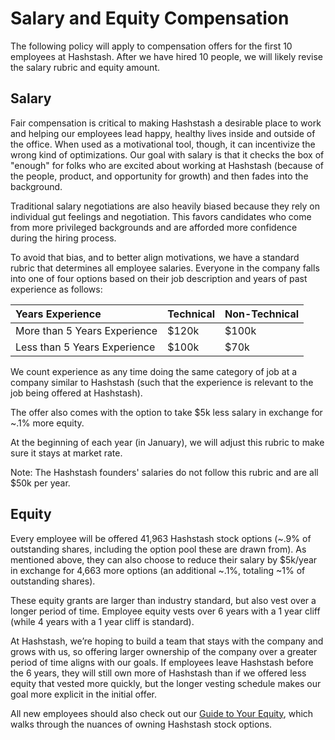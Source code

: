 # Salary and Equity Compensation

The following policy will apply to compensation offers for the first 10 employees at Hashstash. After we have hired 10 people, we will likely revise the salary rubric and equity amount.

## Salary

Fair compensation is critical to making Hashstash a desirable place to work and helping our employees lead happy, healthy lives inside and outside of the office. When used as a motivational tool, though, it can incentivize the wrong kind of optimizations. Our goal with salary is that it checks the box of "enough" for folks who are excited about working at Hashstash \(because of the people, product, and opportunity for growth\) and then fades into the background.

Traditional salary negotiations are also heavily biased because they rely on individual gut feelings and negotiation. This favors candidates who come from more privileged backgrounds and are afforded more confidence during the hiring process.

To avoid that bias, and to better align motivations, we have a standard rubric that determines all employee salaries. Everyone in the company falls into one of four options based on their job description and years of past experience as follows:

| Years Experience | Technical | Non-Technical |
| :--- | :--- | :--- |
| More than 5 Years Experience | $120k | $100k |
| Less than 5 Years Experience | $100k | $70k |

We count experience as any time doing the same category of job at a company similar to Hashstash \(such that the experience is relevant to the job being offered at Hashstash\).

The offer also comes with the option to take $5k less salary in exchange for ~.1% more equity.

At the beginning of each year \(in January\), we will adjust this rubric to make sure it stays at market rate.

Note: The Hashstash founders' salaries do not follow this rubric and are all $50k per year.

## Equity

Every employee will be offered 41,963 Hashstash stock options \(~.9% of outstanding shares, including the option pool these are drawn from\). As mentioned above, they can also choose to reduce their salary by $5k/year in exchange for 4,663 more options \(an additional ~.1%, totaling ~1% of outstanding shares\).

These equity grants are larger than industry standard, but also vest over a longer period of time. Employee equity vests over 6 years with a 1 year cliff \(while 4 years with a 1 year cliff is standard\).

At Hashstash, we’re hoping to build a team that stays with the company and grows with us, so offering larger ownership of the company over a greater period of time aligns with our goals. If employees leave Hashstash before the 6 years, they will still own more of Hashstash than if we offered less equity that vested more quickly, but the longer vesting schedule makes our goal more explicit in the initial offer.

All new employees should also check out our [Guide to Your Equity](https://github.com/clef/handbook/blob/master/Hiring%20Documents/Guide%20to%20Your%20Equity.md), which walks through the nuances of owning Hashstash stock options.

